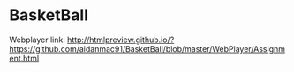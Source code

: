 BasketBall
==========

Webplayer link: http://htmlpreview.github.io/?https://github.com/aidanmac91/BasketBall/blob/master/WebPlayer/Assignment.html

